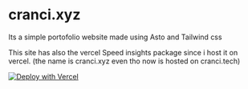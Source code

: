 # cranci.xyz

Its a simple portofolio website made using Asto and Tailwind css

This site has also the vercel Speed insights package since i host it on vercel. (the name is cranci.xyz even tho now is hosted on cranci.tech)


[![Deploy with Vercel](https://vercel.com/button)](https://vercel.com/new/clone?repository-url=https://github.com/cranci1/cranci.xyz-Astro)
